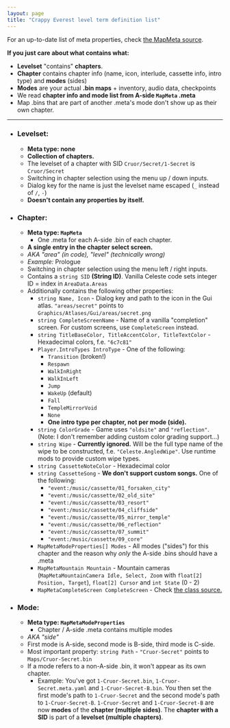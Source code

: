 ```yaml
---
layout: page
title: "Crappy Everest level term definition list"
---
```


For an up-to-date list of meta properties, check [the MapMeta source](https://github.com/EverestAPI/Everest/blob/master/Celeste.Mod.mm/Mod/Meta/MapMeta.cs).

**If you just care about what contains what:**
- **Levelset** "contains" **chapters**.
- **Chapter** contains chapter info (name, icon, interlude, cassette info, intro type) and **modes** (sides)
- **Modes** are your actual **.bin maps** + inventory, audio data, checkpoints
- We read **chapter info and mode list from A-side `MapMeta` .meta**
- Map .bins that are part of another .meta's mode don't show up as their own chapter.

---

- ### Levelset:
  - **Meta type: none**
  - **Collection of chapters.**
  - The levelset of a chapter with SID `Cruor/Secret/1-Secret` is `Cruor/Secret`
  - Switching in chapter selection using the menu up / down inputs.
  - Dialog key for the name is just the levelset name escaped (`_` instead of `/`, `-`)
  - **Doesn't contain any properties by itself.**

- ### Chapter:
  - **Meta type: `MapMeta`**
    - One .meta for each A-side .bin of each chapter.
  - **A single entry in the chapter select screen.**
  - _AKA "area" (in code), "level" (technically wrong)_
  - _Example:_ Prologue
  - Switching in chapter selection using the menu left / right inputs.
  - Contains a `string SID` **(String ID)**. Vanilla Celeste code sets integer ID = index in `AreaData.Areas`
  - Additionally contains the following other properties:
    - `string Name, Icon` - Dialog key and path to the icon in the Gui atlas. `"areas/secret"` points to `Graphics/Atlases/Gui/areas/secret.png`
    - `string CompleteScreenName` - Name of a vanilla "completion" screen. For custom screens, use `CompleteScreen` instead.
    - `string TitleBaseColor, TitleAccentColor, TitleTextColor` - Hexadecimal colors, f.e. `"6c7c81"`
    - `Player.IntroTypes IntroType` - One of the following:
      - `Transition` (broken!)
      - `Respawn`
      - `WalkInRight`
      - `WalkInLeft`
      - `Jump`
      - `WakeUp` (default)
      - `Fall`
      - `TempleMirrorVoid`
      - `None`
      - **One intro type per chapter, not per mode (side).**
    - `string ColorGrade` - Game uses `"oldsite"` and `"reflection"`. (Note: I don't remember adding custom color grading support...)
    - `string Wipe` - **Currently ignored.** Will be the full type name of the wipe to be constructed, f.e. `"Celeste.AngledWipe"`. Use runtime mods to provide custom wipe types.
    - `string CassetteNoteColor` - Hexadecimal color
    - `string CassetteSong` - **We don't support custom songs.** One of the following:
      - `"event:/music/cassette/01_forsaken_city"`
      - `"event:/music/cassette/02_old_site"`
      - `"event:/music/cassette/03_resort"`
      - `"event:/music/cassette/04_cliffside"`
      - `"event:/music/cassette/05_mirror_temple"`
      - `"event:/music/cassette/06_reflection"`
      - `"event:/music/cassette/07_summit"`
      - `"event:/music/cassette/09_core"`
    - `MapMetaModeProperties[] Modes` - All modes ("sides") for this chapter and the reason why _only_ the A-side .bins should have a .meta
    - `MapMetaMountain Mountain` - Mountain cameras (`MapMetaMountainCamera Idle, Select, Zoom` with `float[2] Position, Target`), `float[2] Cursor` and `int State` (0 - 2)
    - `MapMetaCompleteScreen CompleteScreen` - Check [the class source.](https://github.com/EverestAPI/Everest/blob/master/Celeste.Mod.mm/Mod/Meta/MapMetaCompleteScreen.cs)

- ### Mode:
  - **Meta type: `MapMetaModeProperties`**
    - Chapter / A-side .meta contains multiple modes
  - _AKA "side"_
  - First mode is A-side, second mode is B-side, third mode is C-side.
  - Most important property: `string Path` - `"Cruor-Secret"` points to `Maps/Cruor-Secret.bin`
  - If a mode refers to a non-A-side .bin, it won't appear as its own chapter.
    - Example: You've got `1-Cruor-Secret.bin`, `1-Cruor-Secret.meta.yaml` and `1-Cruor-Secret-B.bin`. You then set the first mode's path to `1-Cruor-Secret` and the second mode's path to `1-Cruor-Secret-B`. `1-Cruor-Secret` and `1-Cruor-Secret-B` are now **modes** of the **chapter (multiple sides)**. The **chapter with a SID** is part of a **levelset (multiple chapters)**.
